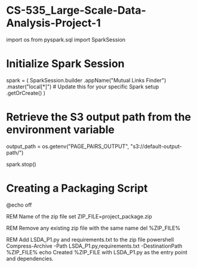 # CS-535_Large-Scale-Data-Analysis-Project-1

import os
from pyspark.sql import SparkSession

# Initialize Spark Session
spark = (
    SparkSession.builder
    .appName("Mutual Links Finder")
    .master("local[*]")  # Update this for your specific Spark setup
    .getOrCreate()
)

# Retrieve the S3 output path from the environment variable
output_path = os.getenv("PAGE_PAIRS_OUTPUT", "s3://default-output-path/")

spark.stop()

# Creating a Packaging Script
@echo off

REM Name of the zip file
set ZIP_FILE=project_package.zip

REM Remove any existing zip file with the same name
del %ZIP_FILE%

REM Add LSDA_P1.py and requirements.txt to the zip file
powershell Compress-Archive -Path LSDA_P1.py,requirements.txt -DestinationPath %ZIP_FILE%
echo Created %ZIP_FILE with LSDA_P1.py as the entry point and dependencies.

